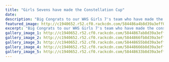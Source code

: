```yaml
---
title: "Girls Sevens have made the Constellation Cup"
date: 
description: "Big Congrats to our WHS Girls 7's team who have made the constellation cup final today at NZSS Condor Sevens..."
featured_image: http://c1940652.r52.cf0.rackcdn.com/584486a4b8d39a3eff000186/team-named-on-board.jpg
excerpt: "Big Congrats to our WHS Girls 7's team who have made the constellation cup final today at NZSS Condor Sevens."
gallery_image_1: http://c1940652.r52.cf0.rackcdn.com/5844867ab8d39a3eff000180/tv-shots-8.jpg
gallery_image_2: http://c1940652.r52.cf0.rackcdn.com/5844866fb8d39a3eff00017e/tv-shots-7.jpg
gallery_image_3: http://c1940652.r52.cf0.rackcdn.com/58448655b8d39a3eff000178/tv-shots-4.jpg
gallery_image_4: http://c1940652.r52.cf0.rackcdn.com/58448666b8d39a3eff00017c/tv-shots-6.jpg
gallery_image_5: http://c1940652.r52.cf0.rackcdn.com/58448633b8d39a3eff000172/tv-shots-1.jpg
---
```

